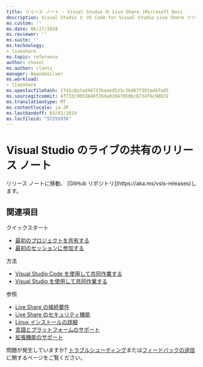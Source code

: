 ```yaml
---
title: リリース ノート - Visual Studio の Live Share |Microsoft Docs
description: Visual Studio と VS Code for Visual Studio Live Share リリースで変更の内訳を表示します。
ms.custom: ''
ms.date: 06/27/2018
ms.reviewer: ''
ms.suite: ''
ms.technology:
- liveshare
ms.topic: reference
author: chuxel
ms.author: clantz
manager: AmandaSilver
ms.workload:
- liveshare
ms.openlocfilehash: 1741c8a3ad46737baeed531c3bd67f393ad47ad2
ms.sourcegitcommit: 4f733c9053848f26da03d47050bcb734f6c98b31
ms.translationtype: MT
ms.contentlocale: ja-JP
ms.lasthandoff: 03/02/2019
ms.locfileid: "57255976"
---
```

<!--
Copyright © Microsoft Corporation
All rights reserved.
Creative Commons Attribution 4.0 License (International): https://creativecommons.org/licenses/by/4.0/legalcode
-->

# <a name="visual-studio-live-share-release-notes"></a>Visual Studio のライブの共有のリリース ノート

<!-- Placeholder in the event anyone has bookmarked the direct link --> リリース ノートに移動、 [GitHub リポジトリ](https://aka.ms/vsls-releases)します。

## <a name="see-also"></a>関連項目

クイックスタート

- [最初のプロジェクトを共有する](../quickstart/share.md)
- [最初のセッションに参加する](../quickstart/join.md)

方法

- [Visual Studio Code を使用して共同作業する](../use/vscode.md)
- [Visual Studio を使用して共同作業する](../use/vs.md)

参照

- [Live Share の接続要件](connectivity.md)
- [Live Share のセキュリティ機能](security.md)
- [Linux インストールの詳細](linux.md)
- [言語とプラットフォームのサポート](platform-support.md)
- [拡張機能のサポート](extensions.md)

問題が発生していますか? [トラブルシューティング](../troubleshooting.md)または[フィードバックの送信](../support.md)に関するページをご覧ください。
